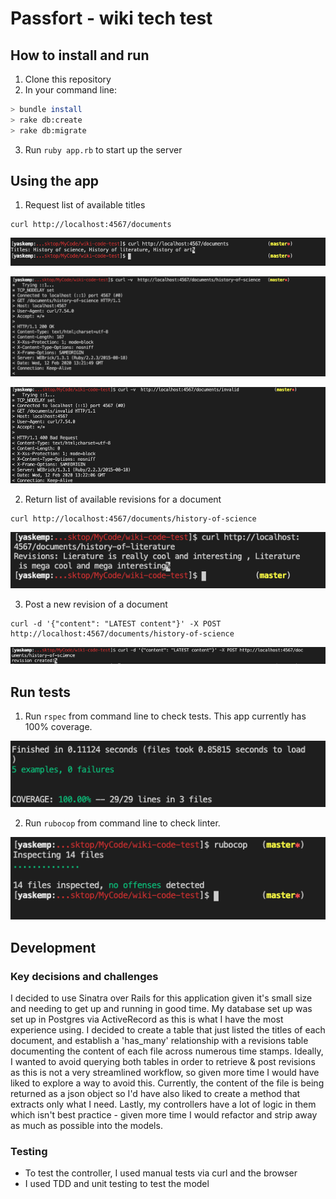 # Passfort - wiki tech test

## How to install and run
1. Clone this repository
2. In your command line:

```bash
> bundle install
> rake db:create  
> rake db:migrate
```

3. Run `ruby app.rb` to start up the server

## Using the app
1. Request list of available titles

```
curl http://localhost:4567/documents 
```
![Alt text](https://github.com/Yasmineral/wiki-passfort/blob/master/screenshots/documents.png "documents")

![Alt text](https://github.com/Yasmineral/wiki-passfort/blob/master/screenshots/documents_200.png "documents200")

![Alt text](https://github.com/Yasmineral/wiki-passfort/blob/master/screenshots/documents_400.png "documents400")

2. Return list of available revisions for a document

```
curl http://localhost:4567/documents/history-of-science
```

![Alt text](https://github.com/Yasmineral/wiki-passfort/blob/master/screenshots/revisions.png "revisions")

3. Post a new revision of a document

```
curl -d '{"content": "LATEST content"}' -X POST http://localhost:4567/documents/history-of-science
```

![Alt text](https://github.com/Yasmineral/wiki-passfort/blob/master/screenshots/post%20_success.png "post")

## Run tests
1. Run `rspec` from command line to check tests. This app currently has 100% coverage.

![Alt text](https://github.com/Yasmineral/wiki-passfort/blob/master/screenshots/rspec.png "rspec")

2. Run `rubocop` from command line to check linter.

![Alt text](https://github.com/Yasmineral/wiki-passfort/blob/master/screenshots/rubocop.png "rubocop")

## Development

### Key decisions and challenges
I decided to use Sinatra over Rails for this application given it's small size and needing to get up and running in good time. My database set up was set up in Postgres via ActiveRecord as this is what I have the most experience using. I decided to create a table that just listed the titles of each document, and establish a 'has_many' relationship with a revisions table documenting the content of each file across numerous time stamps. Ideally, I wanted to avoid querying both tables in order to retrieve & post revisions as this is not a very streamlined workflow, so given more time I would have liked to explore a way to avoid this. Currently, the content of the file is being returned as a json object so I'd have also liked to create a method that extracts only what I need. Lastly, my controllers have a lot of logic in them which isn't best practice - given more time I would refactor and strip away as much as possible into the models. 


### Testing
* To test the controller, I used manual tests via curl and the browser
* I used TDD and unit testing to test the model
